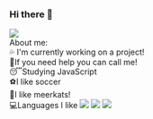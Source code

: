 ### Hi there 👋

<!--
**VitorNasBr/VitorNasBr** is a ✨ _special_ ✨ repository because its `README.md` (this file) appears on your GitHub profile.--!>



<img src="https://cdn.discordapp.com/attachments/819667765123219486/830077210819821589/Vitor.png">
<br>
About me:
<br>
💦 I'm currently working on a project!
<br>
👊If you need help you can call me!
<br>
😴Studying JavaScript
<br>
⚽I like soccer
<br>
🦝I like meerkats!
<br>
💻Languages I like
<img src="https://cdn.discordapp.com/attachments/819667765123219486/830078042583728138/7852aa99f857cd72012843b4cce5090f.png">
<img src="https://cdn.discordapp.com/attachments/819667765123219486/830078554553057300/136527.png">
<img src="https://cdn.discordapp.com/attachments/819667765123219486/830078715903213608/136528.png">
